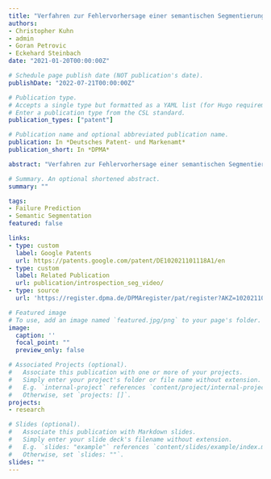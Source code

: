 ```yaml
---
title: "Verfahren zur Fehlervorhersage einer semantischen Segmentierung von Bilddaten, Assistenzeinrichtung und Kraftfahrzeug"
authors:
- Christopher Kuhn
- admin
- Goran Petrovic
- Eckehard Steinbach
date: "2021-01-20T00:00:00Z"

# Schedule page publish date (NOT publication's date).
publishDate: "2022-07-21T00:00:00Z"

# Publication type.
# Accepts a single type but formatted as a YAML list (for Hugo requirements).
# Enter a publication type from the CSL standard.
publication_types: ["patent"]

# Publication name and optional abbreviated publication name.
publication: In *Deutsches Patent- und Markenamt*
publication_short: In *DPMA*

abstract: "Verfahren zur Fehlervorhersage einer semantischen Segmentierung von Bilddaten, Assistenzeinrichtung und Kraftfahrzeug"

# Summary. An optional shortened abstract.
summary: ""

tags:
- Failure Prediction
- Semantic Segmentation
featured: false

links:
- type: custom
  label: Google Patents
  url: https://patents.google.com/patent/DE102021101118A1/en
- type: custom
  label: Related Publication
  url: publication/introspection_seg_video/
- type: source
  url: 'https://register.dpma.de/DPMAregister/pat/register?AKZ=1020211011183'

# Featured image
# To use, add an image named `featured.jpg/png` to your page's folder.
image:
  caption: ''
  focal_point: ""
  preview_only: false

# Associated Projects (optional).
#   Associate this publication with one or more of your projects.
#   Simply enter your project's folder or file name without extension.
#   E.g. `internal-project` references `content/project/internal-project/index.md`.
#   Otherwise, set `projects: []`.
projects:
- research

# Slides (optional).
#   Associate this publication with Markdown slides.
#   Simply enter your slide deck's filename without extension.
#   E.g. `slides: "example"` references `content/slides/example/index.md`.
#   Otherwise, set `slides: ""`.
slides: ""
---
```

